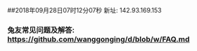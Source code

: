 ##2018年09月28日07时12分07秒 新址: 142.93.169.153
### 兔友常见问题及解答: https://github.com/wanggonging/d/blob/w/FAQ.md
